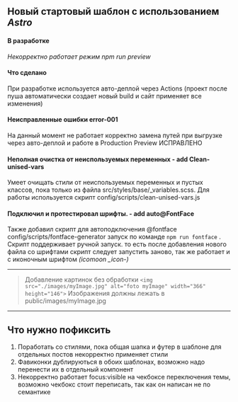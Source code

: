 ## Новый стартовый шаблон с использованием _Astro_

#### В разработке

_Некорректно работает режим npm run preview_

#### Что сделано

При разработке используется авто-деплой через Actions (проект после пуша автоматически создает новый build и сайт применяет все изменения)

#### Неисправленные ошибки error-001

На данный момент не работает корректно замена путей при выгрузке через авто-деплой и работе в Production Preview ИСПРАВЛЕНО

#### Неполная очистка от неиспользуемых переменных - add Clean-unised-vars

Умеет очищать стили от неиспользуемых переменных и пустых классов, пока только из файла src/styles/base/\_variables.scss. Для работы используется скрипт config/scripts/clean-unised-vars.js

#### Подключил и протестировал шрифты. - add auto@FontFace

Также добавил скрипт для автоподключения @fontface config/scripts/fontface-generator запуск по команде `npm run fontface` . Скрипт поддерживает ручной запуск. то есть после добавления нового файла со шрифтами скрипт следует запустить заново, так же работает и с иконочным шрифтом _(icomoon \_icon-)_

---

> Добавление картинок без обработки `<img src="./images/myImage.jpg" alt="foto myImage" width="366" height="146">` Изображения должны лежать в public/images/myImage.jpg

---

## Что нужно пофиксить

1. Поработать со стилями, пока общая шапка и футер в шаблоне для отдельных постов некорректно применяет стили
2. Фавиконки дублируються в обоих шаблонах, возможно надо перенести их в отдельный компонент
3. Некорректно работает focus:visible на чекбоксе переключения темы, возможно чекбокс стоит переписать, так как он написан не по семантике
